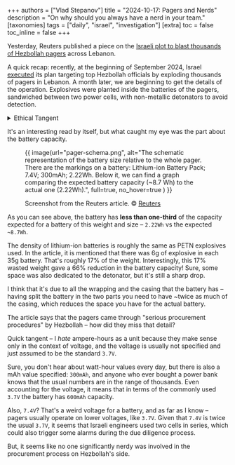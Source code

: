 +++
authors = ["Vlad Stepanov"]
title = "2024-10-17: Pagers and Nerds"
description = "On why should you always have a nerd in your team."
[taxonomies]
tags = ["daily", "israel", "investigation"]
[extra]
toc = false
toc_inline = false
+++

Yesterday, Reuters published a piece on the
[Israeli plot to blast thousands of Hezbollah pagers](https://www.reuters.com/graphics/ISRAEL-PALESTINIANS/HEZBOLLAH-PAGERS/mopawkkwjpa/)
across Lebanon.

A quick recap: recently, at the beginning of September 2024, Israel
[executed](https://en.wikipedia.org/wiki/2024_Lebanon_pager_explosions) its plan targeting
top Hezbollah officials by exploding thousands of pagers in Lebanon. A month later, we are
beginning to get the details of the operation. Explosives were planted inside the batteries of
the pagers, sandwiched between two power cells, with non-metallic detonators to avoid detection.

<details>
<summary>Ethical Tangent</summary>

I, myself, have conflicted thoughts on that operation. On one hand, it's a very precise and
well-executed plan, with a lot of thought put into how to target only the enemy combatants.
On the other hand, with even as precise an attack as this one, there
[are still significant civilian casualties](https://www.theguardian.com/world/2024/sep/20/we-are-isolated-tired-scared-pager-attack-leaves-lebanon-in-shock)
including at least two children (9 and 12 years old) and two health workers.

And this attack sets a very dangerous precedent for the future – we don't want to expect our
civilian devices to blow up in our hands on the whim of a foreign power.

But unfortunately, this is the world we live in now.

</details>

It's an interesting read by itself, but what caught my eye was the part about the battery capacity.

<figure>
{{ image(url="pager-schema.png", alt="The schematic representation of the battery size relative to the whole pager. There are the markings on a battery: Lithium-ion Battery Pack; 7.4V; 300mAh; 2.22Wh. Below it, we can find a graph comparing the expected battery capacity (~8.7 Wh) to the actual one (2.22Wh).", full=true, no_hover=true ) }}
<figcaption>

Screenshot from the Reuters article. © [Reuters](https://www.reuters.com/graphics/ISRAEL-PALESTINIANS/HEZBOLLAH-PAGERS/mopawkkwjpa/)

</figcaption>
</figure>

As you can see above, the battery has **less than one-third** of the capacity expected for a battery of
this weight and size – `2.22Wh` vs the expected `~8.7Wh`.

The density of lithium-ion batteries is roughly the same as PETN explosives used. In the article, it
is mentioned that there was 6g of explosive in each 35g battery. That's roughly 17% of the weight.
Interestingly, this 17% wasted weight gave a 66% reduction in the battery capacity! Sure, some
space was also dedicated to the detonator, but it's still a sharp drop.

I think that it's due to all the wrapping and the casing that the battery has – having split the
battery in the two parts you need to have ~twice as much of the casing, which reduces the space
you have for the actual battery.

The article says that the pagers came through "serious procurement procedures" by Hezbollah –
how did they miss that detail?

<aside>

Quick tangent – I _hate_ ampere-hours as a unit because they make sense only in the context
of voltage, and the voltage is usually not specified and just assumed to be the standard `3.7V`.

</aside>

Sure, you don't hear about watt-hour values every day, but there is also a mAh value specified:
`300mAh`, and anyone who ever bought a power bank knows that the usual numbers are in the range
of thousands. Even accounting for the voltage, it means that in terms of the commonly used `3.7V`
the battery has `600mAh` capacity.

Also, `7.4V`? That's a weird voltage for a battery, and as far as I know – pagers usually operate
on lower voltages, like `3.7V`. Given that `7.4V` is twice the usual `3.7V`, it seems that Israeli
engineers used two cells in series, which could also trigger some alarms during the due diligence
process.

But, it seems like no one significantly nerdy was involved in the procurement process on
Hezbollah's side.
